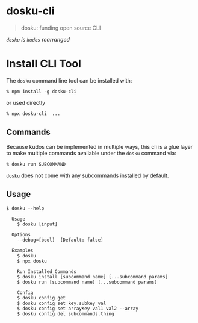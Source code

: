# dosku-cli

> dosku: funding open source CLI

_`dosku` is `kudos` rearranged_

# Install CLI Tool

The `dosku` command line tool can be installed with:

```
% npm install -g dosku-cli
```

or used directly

```
% npx dosku-cli  ...
```

## Commands

Because kudos can be implemented in multiple ways, this cli is a glue layer to make multiple commands available under the `dosku` command via:

```
% dosku run SUBCOMMAND
```

`dosku` does not come with any subcommands installed by default. 

## Usage

```
$ dosku --help

  Usage
    $ dosku [input]

  Options
    --debug=[bool]  [Default: false]

  Examples
    $ dosku
    $ npx dosku

    Run Installed Commands
    $ dosku install [subcommand name] [...subcommand params]
    $ dosku run [subcommand name] [...subcommand params]

    Config
    $ dosku config get
    $ dosku config set key.subkey val
    $ dosku config set arrayKey val1 val2 --array
    $ dosku config del subcommands.thing
```

